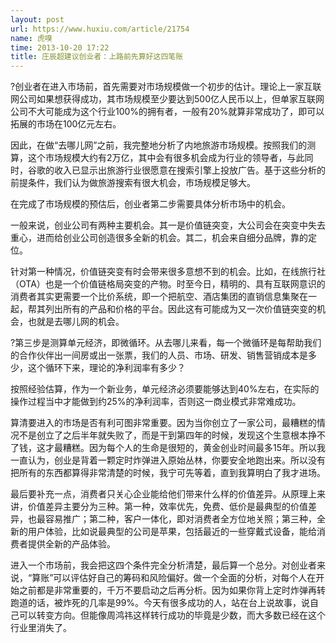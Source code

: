 ```yaml
---
layout: post
url: https://www.huxiu.com/article/21754
name: 虎嗅
time: 2013-10-20 17:22
title: 庄辰超建议创业者：上路前先算好这四笔账
---
```

?创业者在进入市场前，首先需要对市场规模做一个初步的估计。理论上一家互联网公司如果想获得成功，其市场规模至少要达到500亿人民币以上，但单家互联网公司不大可能成为这个行业100%的拥有者，一般有20%就算非常成功了，即可以拓展的市场在100亿元左右。

因此，在做“去哪儿网”之前，我完整地分析了内地旅游市场规模。按照我们的测算，这个市场规模大约有2万亿，其中会有很多机会成为行业的领导者，与此同时，谷歌的收入已显示出旅游行业很愿意在搜索引擎上投放广告。基于这些分析的前提条件，我们认为做旅游搜索有很大机会，市场规模足够大。

在完成了市场规模的预估后，创业者第二步需要具体分析市场中的机会。

一般来说，创业公司有两种主要机会。其一是价值链突变，大公司会在突变中失去重心，进而给创业公司创造很多全新的机会。其二，机会来自细分品牌，靠的定位。

针对第一种情况，价值链突变有时会带来很多意想不到的机会。比如，在线旅行社（OTA）也是一个价值链格局突变的产物。时至今日，精明的、具有互联网意识的消费者其实更需要一个比价系统，即一个把航空、酒店集团的直销信息集聚在一起，帮其列出所有的产品和价格的平台。因此这有可能成为又一次价值链突变的机会，也就是去哪儿网的机会。

?第三步是测算单元经济，即微循环。从去哪儿来看，每一个微循环是每帮助我们的合作伙伴出一间房或出一张票，我们的人员、市场、研发、销售营销成本是多少，这个循环下来，理论的净利润率有多少？

按照经验估算，作为一个新业务，单元经济必须要能够达到40%左右，在实际的操作过程当中才能做到约25%的净利润率，否则这一商业模式非常难成功。

算清要进入的市场是否有利可图非常重要。因为当你创立了一家公司，最糟糕的情况不是创立了之后半年就失败了，而是干到第四年的时候，发现这个生意根本挣不了钱，这才最糟糕。因为每个人的生命是很短的，黄金创业时间最多15年。所以我一直认为，创业是背着一颗定时炸弹进入原始丛林，你要安全地跑出来。所以没有把所有的东西都算得非常清楚的时候，我宁可先等着，直到我算明白了我才进场。

最后要补充一点，消费者只关心企业能给他们带来什么样的价值差异。从原理上来讲，价值差异主要分为三种。第一种，效率优先，免费、低价是最典型的价值差异，也最容易推广；第二种，客户一体化，即对消费者全方位地关照；第三种，全新的用户体验，比如说最典型的公司是苹果，包括最近的一些穿戴式设备，能给消费者提供全新的产品体验。

进入一个市场前，我会把这四个条件完全分析清楚，最后算一个总分。对创业者来说，“算账”可以评估好自己的筹码和风险偏好。做一个全面的分析，对每个人在开始之前都是非常重要的，千万不要启动之后再分析。因为如果你背上定时炸弹再转跑道的话，被炸死的几率是99%。今天有很多成功的人，站在台上说故事，说自己可以转变方向。但能像周鸿祎这样转行成功的毕竟是少数，而大多数已经在这个行业里消失了。

